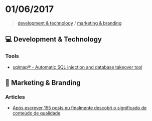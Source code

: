# 01/06/2017

> [development & technology](#computer-development--technology) / [marketing & branding](#mega-marketing--branding)


## :computer: Development & Technology

### Tools
- [sqlmap® - Automatic SQL injection and database takeover tool](http://sqlmap.org/)


## :mega: Marketing & Branding

### Articles
- [Após escrever 155 posts eu finalmente descobri o significado de conteúdo de qualidade](https://hackers.rockcontent.com/ap%C3%B3s-escrever-155-posts-eu-finalmente-descobri-o-significado-de-conte%C3%BAdo-de-qualidade-30acac369100)